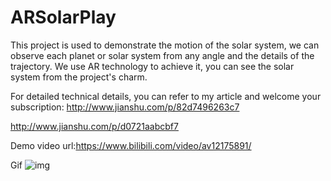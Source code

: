 # ARSolarPlay
This project is used to demonstrate the motion of the solar system, we can observe each planet or solar system from any angle and the details of the trajectory. We use AR technology to achieve it, you can see the solar system from the project's charm.

For detailed technical details, you can refer to my article and welcome your subscription:
http://www.jianshu.com/p/82d7496263c7

http://www.jianshu.com/p/d0721aabcbf7

Demo video url:https://www.bilibili.com/video/av12175891/

Gif
![img](https://github.com/miliPolo/ARSolarPlay/blob/master/ARSolarPlay.gif)
 
 



